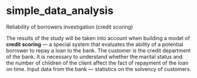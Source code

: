 # simple_data_analysis
Reliability of borrowers investigation (credit scoring)

The results of the study will be taken into account when building a model of **credit scoring** — a special system that evaluates the ability of a potential borrower to repay a loan to the bank.
The customer is the credit department of the bank. It is necessary to understand whether the marital status and the number of children of the client affect the fact of repayment of the loan on time. Input data from the bank — statistics on the solvency of customers.

